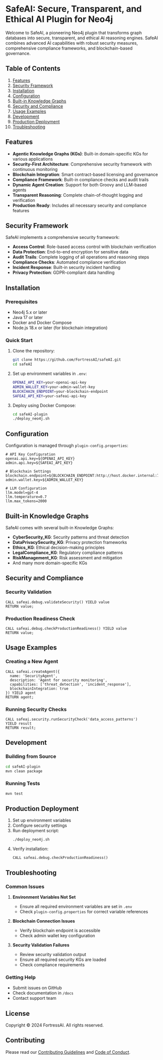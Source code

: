 # SafeAI: Secure, Transparent, and Ethical AI Plugin for Neo4j

Welcome to SafeAI, a pioneering Neo4j plugin that transforms graph databases into secure, transparent, and ethical AI reasoning engines. SafeAI combines advanced AI capabilities with robust security measures, comprehensive compliance frameworks, and blockchain-based governance.

## Table of Contents

1. [Features](#features)
2. [Security Framework](#security-framework)
3. [Installation](#installation)
4. [Configuration](#configuration)
5. [Built-in Knowledge Graphs](#built-in-knowledge-graphs)
6. [Security and Compliance](#security-and-compliance)
7. [Usage Examples](#usage-examples)
8. [Development](#development)
9. [Production Deployment](#production-deployment)
10. [Troubleshooting](#troubleshooting)

## Features

- **Agentic Knowledge Graphs (KGs)**: Built-in domain-specific KGs for various applications
- **Security-First Architecture**: Comprehensive security framework with continuous monitoring
- **Blockchain Integration**: Smart contract-based licensing and governance
- **Compliance Framework**: Built-in compliance checks and audit trails
- **Dynamic Agent Creation**: Support for both Groovy and LLM-based agents
- **Transparent Reasoning**: Complete chain-of-thought logging and verification
- **Production Ready**: Includes all necessary security and compliance features

## Security Framework

SafeAI implements a comprehensive security framework:

- **Access Control**: Role-based access control with blockchain verification
- **Data Protection**: End-to-end encryption for sensitive data
- **Audit Trails**: Complete logging of all operations and reasoning steps
- **Compliance Checks**: Automated compliance verification
- **Incident Response**: Built-in security incident handling
- **Privacy Protection**: GDPR-compliant data handling

## Installation

### Prerequisites

- Neo4j 5.x or later
- Java 17 or later
- Docker and Docker Compose
- Node.js 18.x or later (for blockchain integration)

### Quick Start

1. Clone the repository:
   ```bash
   git clone https://github.com/FortressAI/safeAI.git
   cd safeAI
   ```

2. Set up environment variables in `.env`:
   ```bash
   OPENAI_API_KEY=your-openai-api-key
   ADMIN_WALLET_KEY=your-admin-wallet-key
   BLOCKCHAIN_ENDPOINT=your-blockchain-endpoint
   SAFEAI_API_KEY=your-safeai-api-key
   ```

3. Deploy using Docker Compose:
   ```bash
   cd safeAI-plugin
   ./deploy_neo4j.sh
   ```

## Configuration

Configuration is managed through `plugin-config.properties`:

```properties
# API Key Configuration
openai.api.key=${OPENAI_API_KEY}
admin.api.key=${SAFEAI_API_KEY}

# Blockchain Settings
blockchain.endpoint=${BLOCKCHAIN_ENDPOINT:http://host.docker.internal:7545}
admin.wallet.key=${ADMIN_WALLET_KEY}

# LLM Configuration
llm.model=gpt-4
llm.temperature=0.7
llm.max_tokens=2000
```

## Built-in Knowledge Graphs

SafeAI comes with several built-in Knowledge Graphs:

- **CyberSecurity_KG**: Security patterns and threat detection
- **DataPrivacySecurity_KG**: Privacy protection frameworks
- **Ethics_KG**: Ethical decision-making principles
- **LegalCompliance_KG**: Regulatory compliance patterns
- **RiskManagement_KG**: Risk assessment and mitigation
- And many more domain-specific KGs

## Security and Compliance

### Security Validation

```cypher
CALL safeai.debug.validateSecurity() YIELD value
RETURN value;
```

### Production Readiness Check

```cypher
CALL safeai.debug.checkProductionReadiness() YIELD value
RETURN value;
```

## Usage Examples

### Creating a New Agent

```cypher
CALL safeai.createAgent({
  name: 'SecurityAgent',
  description: 'Agent for security monitoring',
  capabilities: ['threat_detection', 'incident_response'],
  blockchainIntegration: true
}) YIELD agent
RETURN agent;
```

### Running Security Checks

```cypher
CALL safeai.security.runSecurityCheck('data_access_patterns')
YIELD result
RETURN result;
```

## Development

### Building from Source

```bash
cd safeAI-plugin
mvn clean package
```

### Running Tests

```bash
mvn test
```

## Production Deployment

1. Set up environment variables
2. Configure security settings
3. Run deployment script:
   ```bash
   ./deploy_neo4j.sh
   ```
4. Verify installation:
   ```cypher
   CALL safeai.debug.checkProductionReadiness()
   ```

## Troubleshooting

### Common Issues

1. **Environment Variables Not Set**
   - Ensure all required environment variables are set in `.env`
   - Check `plugin-config.properties` for correct variable references

2. **Blockchain Connection Issues**
   - Verify blockchain endpoint is accessible
   - Check admin wallet key configuration

3. **Security Validation Failures**
   - Review security validation output
   - Ensure all required security KGs are loaded
   - Check compliance requirements

### Getting Help

- Submit issues on GitHub
- Check documentation in `/docs`
- Contact support team

## License

Copyright © 2024 FortressAI. All rights reserved.

## Contributing

Please read our [Contributing Guidelines](CONTRIBUTING.md) and [Code of Conduct](CODE_OF_CONDUCT.md).

